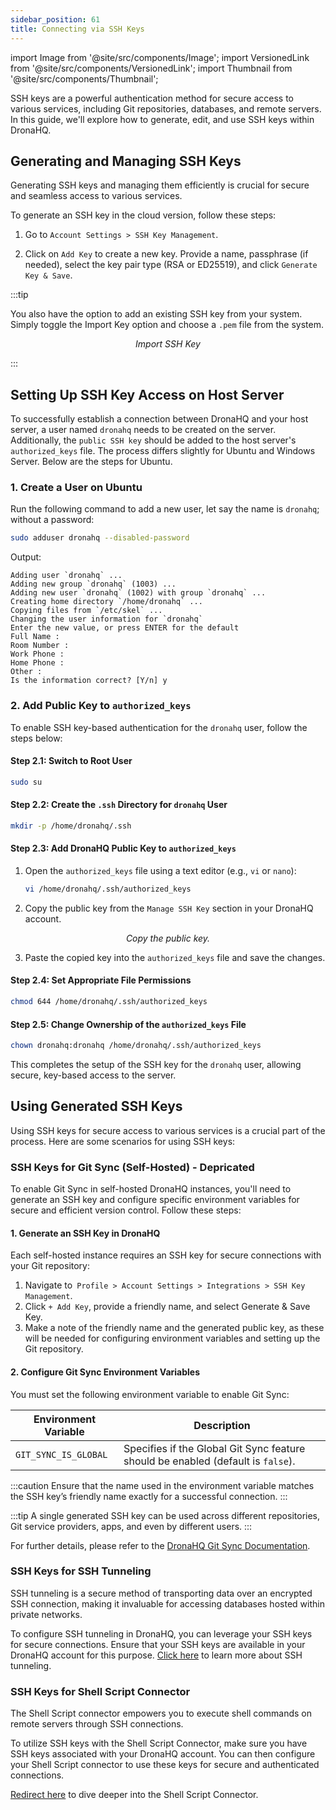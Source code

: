 ```yaml
---
sidebar_position: 61
title: Connecting via SSH Keys
---
```

import Image from '@site/src/components/Image';
import VersionedLink from '@site/src/components/VersionedLink';
import Thumbnail from '@site/src/components/Thumbnail';



SSH keys are a powerful authentication method for secure access to various services, including Git repositories, databases, and remote servers. In this guide, we'll explore how to generate, edit, and use SSH keys within DronaHQ.

## Generating and Managing SSH Keys

Generating SSH keys and managing them efficiently is crucial for secure and seamless access to various services.



To generate an SSH key in the cloud version, follow these steps:

1. Go to `Account Settings > SSH Key Management`.

2. Click on `Add Key` to create a new key. Provide a name, passphrase (if needed), select the key pair type (RSA or ED25519), and click `Generate Key & Save`.


:::tip

You also have the option to add an existing SSH key from your system. Simply toggle the Import Key option and choose a `.pem` file from the system.

<figure>
  <Thumbnail src="/img/advanced-concepts/connecting-via-ssh-keys/import-key.png" alt="Import SSH Key" />
  <figcaption align = "center"><i>Import SSH Key</i></figcaption>
</figure>

:::

## Setting Up SSH Key Access on Host Server

To successfully establish a connection between DronaHQ and your host server, a user named `dronahq` needs to be created on the server. Additionally, the `public SSH key` should be added to the host server's `authorized_keys` file. The process differs slightly for Ubuntu and Windows Server. Below are the steps for Ubuntu.

### 1. Create a User on Ubuntu

Run the following command to add a new user, let say the name is `dronahq`; without a password:

```bash
sudo adduser dronahq --disabled-password
```

Output:

```
Adding user `dronahq` ...
Adding new group `dronahq` (1003) ...
Adding new user `dronahq` (1002) with group `dronahq` ...
Creating home directory `/home/dronahq` ...
Copying files from `/etc/skel` ...
Changing the user information for `dronahq`
Enter the new value, or press ENTER for the default
Full Name :
Room Number :
Work Phone :
Home Phone :
Other :
Is the information correct? [Y/n] y
```
### 2. Add Public Key to `authorized_keys`

To enable SSH key-based authentication for the `dronahq` user, follow the steps below:

#### Step 2.1: Switch to Root User

```bash
sudo su
```

#### Step 2.2: Create the `.ssh` Directory for `dronahq` User

```bash
mkdir -p /home/dronahq/.ssh
```

#### Step 2.3: Add DronaHQ Public Key to `authorized_keys`

1. Open the `authorized_keys` file using a text editor (e.g., `vi` or `nano`):

   ```bash
   vi /home/dronahq/.ssh/authorized_keys
   ```

2. Copy the public key from the `Manage SSH Key` section in your DronaHQ account.
<figure>
  <Thumbnail src="/img/advanced-concepts/connecting-via-ssh-keys/public.png" alt="Copy the public key." />
  <figcaption align = "center"><i>Copy the public key.</i></figcaption>
</figure>

3. Paste the copied key into the `authorized_keys` file and save the changes.

#### Step 2.4: Set Appropriate File Permissions

```bash
chmod 644 /home/dronahq/.ssh/authorized_keys
```

#### Step 2.5: Change Ownership of the `authorized_keys` File

```bash
chown dronahq:dronahq /home/dronahq/.ssh/authorized_keys
```

This completes the setup of the SSH key for the `dronahq` user, allowing secure, key-based access to the server.


## Using Generated SSH Keys

Using SSH keys for secure access to various services is a crucial part of the process. Here are some scenarios for using SSH keys:

### SSH Keys for Git Sync (Self-Hosted) - Depricated


To enable Git Sync in self-hosted DronaHQ instances, you'll need to generate an SSH key and configure specific environment variables for secure and efficient version control. Follow these steps:

#### 1. Generate an SSH Key in DronaHQ
Each self-hosted instance requires an SSH key for secure connections with your Git repository:
1. Navigate to` Profile > Account Settings > Integrations > SSH Key Management`.
2. Click `+ Add Key`, provide a friendly name, and select Generate & Save Key.
3. Make a note of the friendly name and the generated public key, as these will be needed for configuring environment variables and setting up the Git repository.

#### 2. Configure Git Sync Environment Variables
You must set the following environment variable to enable Git Sync:

| Environment Variable       | Description                                                                                       |
|----------------------------|---------------------------------------------------------------------------------------------------|
| `GIT_SYNC_IS_GLOBAL`       | Specifies if the Global Git Sync feature should be enabled (default is `false`).                  |

:::caution
 Ensure that the name used in the environment variable matches the SSH key’s friendly name exactly for a successful connection.
:::

:::tip 
A single generated SSH key can be used across different repositories, Git service providers, apps, and even by different users.
:::

For further details, please refer to the [DronaHQ Git Sync Documentation](https://docs.dronahq.com/git-sync-global/).



### SSH Keys for SSH Tunneling

SSH tunneling is a secure method of transporting data over an encrypted SSH connection, making it invaluable for accessing databases hosted within private networks. 

To configure SSH tunneling in DronaHQ, you can leverage your SSH keys for secure connections. Ensure that your SSH keys are available in your DronaHQ account for this purpose. [Click here](/datasource-concepts/ssh-tunneling) to learn more about SSH tunneling.

### SSH Keys for Shell Script Connector

The Shell Script connector empowers you to execute shell commands on remote servers through SSH connections. 

To utilize SSH keys with the Shell Script Connector, make sure you have SSH keys associated with your DronaHQ account. You can then configure your Shell Script connector to use these keys for secure and authenticated connections. 

[Redirect here](/reference/connectors/shell-script) to dive deeper into the Shell Script Connector.


